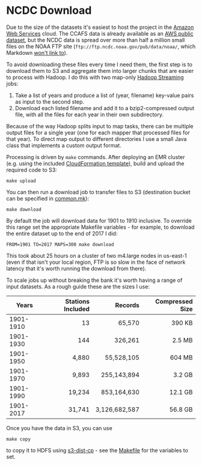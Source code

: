 # NCDC Download

Due to the size of the datasets it's easiest to host the project in the
[Amazon Web Services](http://aws.amazon.com/) cloud. The CCAFS data is already
available as an
[AWS public dataset](https://registry.opendata.aws/cgiardata/), but the
NCDC data is spread over more than half a million small files on the NOAA FTP
site (`ftp://ftp.ncdc.noaa.gov/pub/data/noaa/`, which Markdown
[won't link to](https://github.com/jch/html-pipeline/issues/187)).

To avoid downloading these files every time I need them, the first step is
to download them to S3 and aggregate them into larger chunks that are easier
to process with Hadoop. I do this with two map-only
[Hadoop Streaming](http://hadoop.apache.org/docs/stable/hadoop-streaming/HadoopStreaming.html)
jobs:

1. Take a list of years and produce a list of (year, filename) key-value pairs as input
to the second step.
2. Download each listed filename and add it to a bzip2-compressed output file, with all
the files for each year in their own subdirectory.

Because of the way Hadoop splits input to map tasks, there can be multiple output files
for a single year (one for each mapper that processed files for that year). To direct
map output to different directories I use a small Java class that implements a custom
output format.

Processing is driven by `make` commands. After deploying an EMR cluster (e.g. using
the included [CloudFormation template](../cloudformation)), build and upload the
required code to S3:
```
make upload
```

You can then run a download job to transfer files to S3 (destination bucket can be
specified in [common.mk](../common.mk)):
```
make download
```

By default the job will download data for 1901 to 1910 inclusive. To override this
range set the appropriate Makefile variables - for example, to download the entire
dataset up to the end of 2017 I did:
```
FROM=1901 TO=2017 MAPS=300 make download
```

This took about 25 hours on a cluster of two m4.large nodes in us-east-1 (even if
that isn't your local region, FTP is so slow in the face of network latency that
it's worth running the download from there).

To scale jobs up without breaking the bank it's worth having a range of input datasets.
As a rough guide these are the sizes I use:

|Years    |Stations Included|Records      |Compressed Size|
|---------|----------------:|------------:|--------------:|
|1901-1910|               13|       65,570|         390 KB|
|1901-1930|              144|      326,261|         2.5 MB|
|1901-1950|            4,880|   55,528,105|         604 MB|
|1901-1970|            9,893|  255,143,894|         3.2 GB|
|1901-1990|           19,234|  853,164,630|        12.1 GB|
|1901-2017|           31,741|3,126,682,587|        56.8 GB|

Once you have the data in S3, you can use
```
make copy
```

to copy it to HDFS using
[s3-dist-cp](https://docs.aws.amazon.com/emr/latest/ReleaseGuide/UsingEMR_s3distcp.html) -
see the [Makefile](Makefile) for the variables to set.
